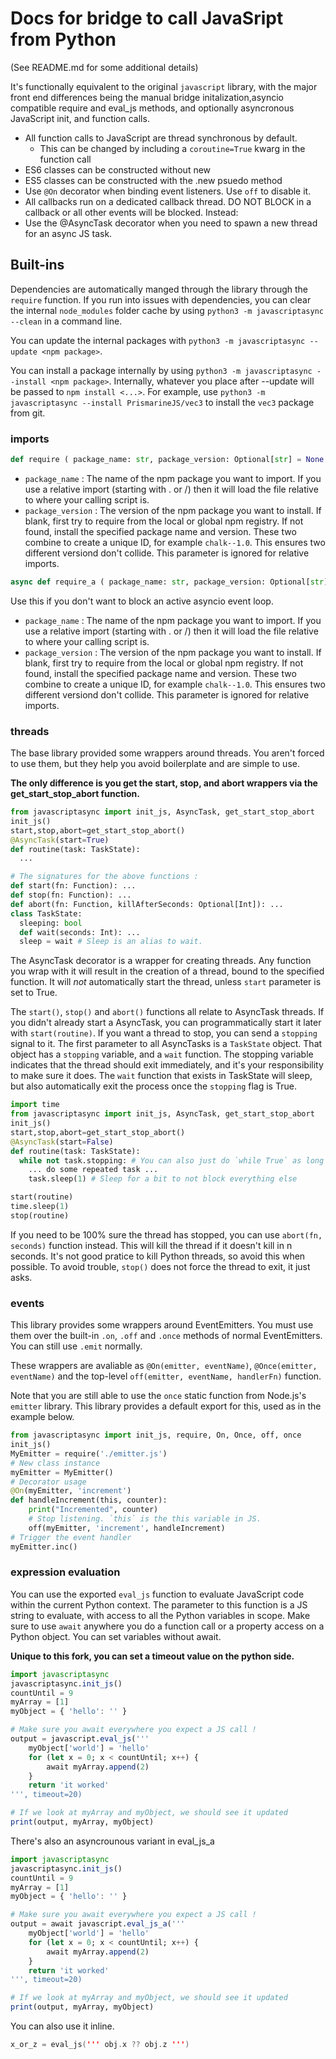 # Docs for bridge to call JavaSript from Python

(See README.md for some additional details)

It's functionally equivalent to the original `javascript` library, with the major front end differences being the manual bridge initalization,asyncio compatible require and eval_js methods, and optionally asyncronous JavaScript init, and function calls. 
* All function calls to JavaScript are thread synchronous by default.
  * This can be changed by including a `coroutine=True` kwarg in the function call
* ES6 classes can be constructed without new
* ES5 classes can be constructed with the .new psuedo method
* Use `@On` decorator when binding event listeners. Use `off` to disable it.
* All callbacks run on a dedicated callback thread. DO NOT BLOCK in a callback or all other events will be blocked. Instead:
* Use the @AsyncTask decorator when you need to spawn a new thread for an async JS task.


## Built-ins

Dependencies are automatically manged through the library through the `require` function. If
you run into issues with dependencies, you can clear the internal `node_modules` folder cache
by using `python3 -m javascriptasync --clean` in a command line.

You can update the internal packages with `python3 -m javascriptasync --update <npm package>`. 

You can install a package internally by using `python3 -m javascriptasync --install <npm package>`. Internally, whatever you place after --update will be passed to `npm install <...>`. For example, use `python3 -m javascriptasync --install PrismarineJS/vec3` to install the `vec3` package from git.

### imports

```py
def require ( package_name: str, package_version: Optional[str] = None ) -> Void
```

* `package_name` : The name of the npm package you want to import. If you use a relative import
  (starting with . or /) then it will load the file relative to where your calling script is.
* `package_version` : The version of the npm package you want to install. If blank, first try to
  require from the local or global npm registry. If not found, install the specified package name
  and version. These two combine to create a unique ID, for example `chalk--1.0`. This ensures two
  different versiond don't collide. This parameter is ignored for relative imports.
```py
async def require_a ( package_name: str, package_version: Optional[str] = None ) -> Void
```
 Use this if you don't want to block an active asyncio event loop.
* `package_name` : The name of the npm package you want to import. If you use a relative import
  (starting with . or /) then it will load the file relative to where your calling script is.
* `package_version` : The version of the npm package you want to install. If blank, first try to
  require from the local or global npm registry. If not found, install the specified package name
  and version. These two combine to create a unique ID, for example `chalk--1.0`. This ensures two
  different versiond don't collide. This parameter is ignored for relative imports.

### threads

The base library provided some wrappers around threads. You aren't forced to use them, but they
help you avoid boilerplate and are simple to use.

**The only difference is you get the start, stop, and abort wrappers via the get_start_stop_abort function.**

```py
from javascriptasync import init_js, AsyncTask, get_start_stop_abort
init_js()
start,stop,abort=get_start_stop_abort()
@AsyncTask(start=True)
def routine(task: TaskState):
  ...

# The signatures for the above functions :
def start(fn: Function): ...
def stop(fn: Function): ...
def abort(fn: Function, killAfterSeconds: Optional[Int]): ...
class TaskState:
  sleeping: bool
  def wait(seconds: Int): ...
  sleep = wait # Sleep is an alias to wait.
```

The AsyncTask decorator is a wrapper for creating threads. Any function you wrap with it will
result in the creation of a thread, bound to the specified function. It will *not* automatically
start the thread, unless `start` parameter is set to True. 

The `start()`, `stop()` and `abort()` functions all relate to AsyncTask threads. If you didn't
already start a AsyncTask, you can programmatically start it later with `start(routine)`. If you
want a thread to stop, you can send a `stopping` signal to it. The first parameter to all AsyncTasks
is a `TaskState` object. That object has a `stopping` variable, and a `wait` function. The stopping
variable indicates that the thread should exit immediately, and it's your responsibility to make
sure it does. The `wait` function that exists in TaskState will sleep, but also automatically exit 
the process once the `stopping` flag is True. 

```py
import time
from javascriptasync import init_js, AsyncTask, get_start_stop_abort
init_js()
start,stop,abort=get_start_stop_abort()
@AsyncTask(start=False)
def routine(task: TaskState):
  while not task.stopping: # You can also just do `while True` as long as you use task.sleep and not time.sleep
    ... do some repeated task ...
    task.sleep(1) # Sleep for a bit to not block everything else

start(routine)
time.sleep(1)
stop(routine)
```

If you need to be 100% sure the thread has stopped, you can use `abort(fn, seconds)` function instead. This
will kill the thread if it doesn't kill in n seconds. It's not good pratice to kill Python threads, so
avoid this when possible. To avoid trouble, `stop()` does not force the thread to exit, it just asks.

### events

This library provides some wrappers around EventEmitters. You must use them over the built-in
`.on`, `.off` and `.once` methods of normal EventEmitters. You can still use `.emit` normally.

These wrappers are avaliable as `@On(emitter, eventName)`, `@Once(emitter, eventName)` and
the top-level `off(emitter, eventName, handlerFn)` function.

Note that you are still able to use the `once` static function from Node.js's `emitter` library.
This library provides a default export for this, used as in the example below.

```py
from javascriptasync import init_js, require, On, Once, off, once
init_js()
MyEmitter = require('./emitter.js')
# New class instance
myEmitter = MyEmitter()
# Decorator usage
@On(myEmitter, 'increment')
def handleIncrement(this, counter):
    print("Incremented", counter)
    # Stop listening. `this` is the this variable in JS.
    off(myEmitter, 'increment', handleIncrement)
# Trigger the event handler
myEmitter.inc()
```

### expression evaluation

You can use the exported `eval_js` function to evaluate JavaScript code within the current Python context. The parameter to this function is a JS string to evaluate, with access to all the Python variables in scope. Make sure to use `await` anywhere you do a function call or a property access on a Python object. You can set variables without await.

**Unique to this fork, you can set a timeout value on the python side.**

```julia
import javascriptasync
javascriptasync.init_js()
countUntil = 9
myArray = [1]
myObject = { 'hello': '' }

# Make sure you await everywhere you expect a JS call !
output = javascript.eval_js('''
    myObject['world'] = 'hello'    
    for (let x = 0; x < countUntil; x++) {
        await myArray.append(2)
    }
    return 'it worked'
''', timeout=20)

# If we look at myArray and myObject, we should see it updated
print(output, myArray, myObject)
```
There's also an asyncrounous variant in eval_js_a

```julia
import javascriptasync
javascriptasync.init_js()
countUntil = 9
myArray = [1]
myObject = { 'hello': '' }

# Make sure you await everywhere you expect a JS call !
output = await javascript.eval_js_a('''
    myObject['world'] = 'hello'    
    for (let x = 0; x < countUntil; x++) {
        await myArray.append(2)
    }
    return 'it worked'
''', timeout=20)

# If we look at myArray and myObject, we should see it updated
print(output, myArray, myObject)
```

You can also use it inline.
```swift
x_or_z = eval_js(''' obj.x ?? obj.z ''')
```